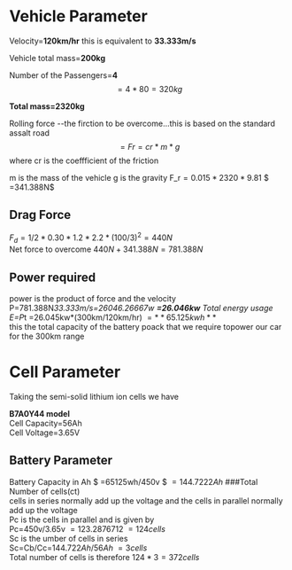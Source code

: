 # Vehicle Parameter

  Velocity=**120km/hr**
  this is equivalent to **33.333m/s**
  
  Vehicle total mass=**200kg**

Number of the Passengers=**4**
 $$=4*80=320kg$$

**Total mass=2320kg**

Rolling force --the firction to be overcome...this is based on the standard assalt road
$$=Fr=cr*m*g$$
where cr is the coeffficient of the friction

m is the mass of the vehicle
g is the gravity
F_r$=0.015*2320*9.81$
 $ =341.388N$
## Drag Force
$F_d=1/2*0.30*1.2*2.2*(100/3)^2=440N$  
Net force to overcome
$440N+341.388N=781.388N$

## Power required
power is the product of force and the velocity
P=781.388N*33.333m/s=26046.26667w
**=26.046kw**
Total energy usage
E=P*t
 =26.045kw*(300km/120km/hr)
 $=**65.125kwh**$  
this the total capacity of the battery poack that we require topower our car for the 300km range

# Cell Parameter

Taking the semi-solid lithium ion cells we have

**B7A0Y44 model**  
Cell Capacity=56Ah  
Cell Voltage=3.65V  

## Battery Parameter 
Battery Capacity in Ah
  $ =65125wh/450v $
$=144.7222Ah$
###Total Number of cells(ct)  
cells in series normally add up the voltage and the cells in parallel normally add up the voltage  
Pc is the cells in parallel and is given by  
Pc=450v/3.65v
$=123.2876712~=124cells$   
Sc is the umber of cells in series  
Sc=Cb/Cc=$144.722Ah/56Ah~=3 cells$  
Total number of cells is therefore
$124*3=372cells$  
